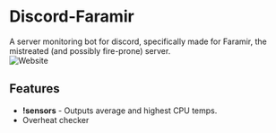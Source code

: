 # Discord-Faramir

A server monitoring bot for discord, specifically made for Faramir, the mistreated (and possibly fire-prone) server.  
![Website](https://img.shields.io/website?down_color=lightgrey&down_message=down&label=Plex&up_color=yellow&up_message=up&url=http%3A%2F%2Fplay.eyesofbucket.com%3A32400%2Fweb)

## Features

- **!sensors** - Outputs average and highest CPU temps.
- Overheat checker
